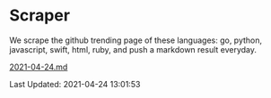 # Scraper

We scrape the github trending page of these languages: go, python, javascript, swift, html, ruby, and push a markdown result everyday.

[2021-04-24.md](https://github.com/henson/Scraper/blob/master/2021-04-24.md)

Last Updated: 2021-04-24 13:01:53